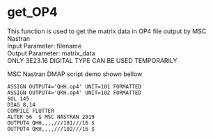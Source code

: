 # get_OP4
This function is used to get the matrix data in OP4 file output by MSC Nastran  
Input Parameter: filename  
Output Parameter: matrix_data  
ONLY 3E23.16 DIGITAL TYPE CAN BE USED TEMPORARILY  

MSC Nastran DMAP script demo shown bellow  
 ```
ASSIGN OUTPUT4='QHH.op4' UNIT=101 FORMATTED  
ASSIGN OUTPUT4='QKH.op4' UNIT=102 FORMATTED  
SOL 145  
DIAG 8,14  
COMPILE FLUTTER  
ALTER 56  $ MSC NASTRAN 2019
OUTPUT4 QHH,,,,///101///16 $  
OUTPUT4 QKH,,,,///102///16 $  
 ```

